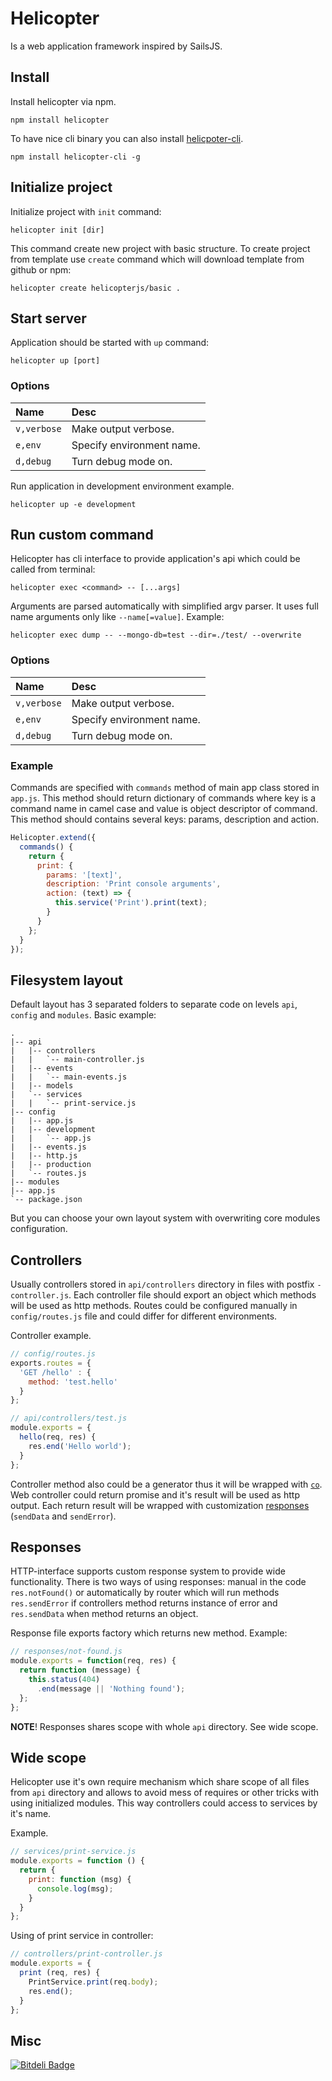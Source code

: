 # Helicopter

Is a web application framework inspired by SailsJS.

## Install

Install helicopter via npm.

```shell
npm install helicopter
```

To have nice cli binary you can also install [helicpoter-cli](https://www.npmjs.com/package/helicopter-cli).
```shell
npm install helicopter-cli -g
```

## Initialize project

Initialize project with `init` command:

```shell
helicopter init [dir]
```

This command create new project with basic structure. To create project from
template use `create` command which will download template from github or npm:

```shell
helicopter create helicopterjs/basic .
```


## Start server

Application should be started with `up` command:

```shell
helicopter up [port]
```

### Options

| Name        | Desc                      |
|:------------|:--------------------------|
| `v,verbose` | Make output verbose.      |
| `e,env`     | Specify environment name. |
| `d,debug`   | Turn debug mode on.       |

Run application in development environment example.

```shell
helicopter up -e development
```

## Run custom command

Helicopter has cli interface to provide application's api which could be called
from terminal:

```shell
helicopter exec <command> -- [...args]
```

Arguments are parsed automatically with simplified argv parser. It uses full name
arguments only like `--name[=value]`. Example:

```shell
helicopter exec dump -- --mongo-db=test --dir=./test/ --overwrite
```

### Options

| Name        | Desc                      |
|:------------|:--------------------------|
| `v,verbose` | Make output verbose.      |
| `e,env`     | Specify environment name. |
| `d,debug`   | Turn debug mode on.       |

### Example

Commands are specified with `commands` method of main app class stored in `app.js`.
This method should return dictionary of commands where key is a command name in
camel case and value is object descriptor of command. This method should
contains several keys: params, description and action.

```javascript
Helicopter.extend({
  commands() {
    return {
      print: {
        params: '[text]',
        description: 'Print console arguments',
        action: (text) => {
          this.service('Print').print(text);
        }
      }
    };
  }
});
```

## Filesystem layout

Default layout has 3 separated folders to separate code on levels `api`,
`config` and `modules`. Basic example:

```
.
|-- api
|   |-- controllers
|   |   `-- main-controller.js
|   |-- events
|   |   `-- main-events.js
|   |-- models
|   `-- services
|   |   `-- print-service.js
|-- config
|   |-- app.js
|   |-- development
|   |   `-- app.js
|   |-- events.js
|   |-- http.js
|   |-- production
|   `-- routes.js
|-- modules
|-- app.js
`-- package.json
```

But you can choose your own layout system with overwriting core modules
configuration.

## Controllers

Usually controllers stored in `api/controllers` directory in files with postfix
`-controller.js`. Each controller file should export an object which methods
will be used as http methods. Routes could be configured manually in
`config/routes.js` file and could differ for different environments.

Controller example.

```javascript
// config/routes.js
exports.routes = {
  'GET /hello' : {
    method: 'test.hello'
  }
};

// api/controllers/test.js
module.exports = {
  hello(req, res) {
    res.end('Hello world');
  }
};
```

Controller method also could be a generator thus it will be wrapped with [`co`](http://npmjs.org/packages/co).
Web controller could return promise and it's result will be used as http output.
Each return result will be wrapped with customization [responses](#responces)
(`sendData` and `sendError`).

## Responses

HTTP-interface supports custom response system to provide wide functionality.
There is two ways of using responses: manual in the code `res.notFound()` or
automatically by router which will run methods `res.sendError` if controllers
method returns instance of error and `res.sendData` when method returns an
object.

Response file exports factory which returns new method. Example:

```javascript
// responses/not-found.js
module.exports = function(req, res) {
  return function (message) {
    this.status(404)
      .end(message || 'Nothing found');
  };
};
```

__NOTE__! Responses shares scope with whole `api` directory. See wide scope.

## Wide scope

Helicopter use it's own require mechanism which share scope of all files from
`api` directory and allows to avoid mess of requires or other tricks with using
initialized modules. This way controllers could access to services by it's name.

Example.

```javascript
// services/print-service.js
module.exports = function () {
  return {
    print: function (msg) {
      console.log(msg);
    }
  }
};
```

Using of print service in controller:
```javascript
// controllers/print-controller.js
module.exports = {
  print (req, res) {
    PrintService.print(req.body);
    res.end();
  }
};
```

## Misc

[![Bitdeli Badge](https://d2weczhvl823v0.cloudfront.net/rumkin/helicopter/trend.png)](https://bitdeli.com/free "Bitdeli Badge")
